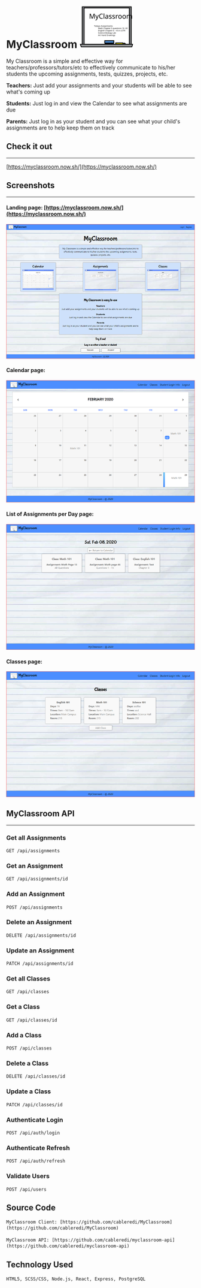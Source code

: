 # MyClassroom ![MyClassroom](./src/Components/Images/Logo-thumbnail.svg)

My Classroom is a simple and effective way for teachers/professors/tutors/etc to effectively communicate to his/her students the upcoming assignments, tests, quizzes, projects, etc.

**Teachers:** Just add your assignments and your students will be able to see what's coming up

**Students:** Just log in and view the Calendar to see what assignments are due

**Parents:** Just log in as your student and you can see what your child's assignments are to help keep them on track

## Check it out
***
[https://myclassroom.now.sh/](https://myclassroom.now.sh/)


## Screenshots
***
#### Landing page: [https://myclassroom.now.sh/](https://myclassroom.now.sh/)
![Landing Page](./src/Components/Images/Landing.png)

#### Calendar page:
![Calendar Page](./src/Components/Images/Calendar.png)

#### List of Assignments per Day page:
![List of Assignments per Day Page](./src/Components/Images/Calendar-Assignments.png)

#### Classes page:
![Classes Page](./src/Components/Images/Classes.png)


## MyClassroom API
*******
### **Get all Assignments**
```
GET /api/assignments
```
### **Get an Assignment**
```
GET /api/assignments/id
```

### **Add an Assignment**
```
POST /api/assignments
```

### **Delete an Assignment**
```
DELETE /api/assignments/id
```

### **Update an Assignment**
```
PATCH /api/assignments/id
```

### **Get all Classes**
```
GET /api/classes
```

### **Get a Class**
```
GET /api/classes/id
```

### **Add a Class**
```
POST /api/classes
```

### **Delete a Class**
```
DELETE /api/classes/id
```

### **Update a Class**
```
PATCH /api/classes/id
```

### **Authenticate Login**
```
POST /api/auth/login
```

### **Authenticate Refresh**
```
POST /api/auth/refresh
```

### **Validate Users**
```
POST /api/users
```

## Source Code
```
MyClassroom Client: [https://github.com/cableredi/MyClassroom](https://github.com/cableredi/MyClassroom)

MyClassroom API: [https://github.com/cableredi/myclassroom-api](https://github.com/cableredi/myclassroom-api)
```

## Technology Used
```
HTML5, SCSS/CSS, Node.js, React, Express, PostgreSQL
```